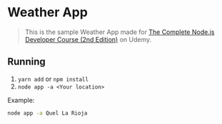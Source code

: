 # Weather App

> This is the sample Weather App made for [The Complete Node.js Developer Course (2nd Edition)](https://www.udemy.com/the-complete-nodejs-developer-course-2/) on Udemy.

## Running
1. `yarn add` or `npm install`
2. `node app -a <Your location>`

Example:

```bash
node app -a Quel La Rioja
```